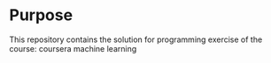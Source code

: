 # Purpose

This repository contains the solution for programming exercise of the course: coursera machine learning
